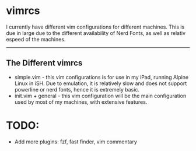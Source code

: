 # vimrcs
I currently have different vim configurations for different machines. This is due in large due to the different availability of Nerd Fonts, as well as relativ espeed of the machines.

---

## The Different vimrcs
- simple.vim - this vim configurations is for use in my iPad, running Alpine Linux in iSH. Due to emulation, it is relatively slow and does not support powerline or nerd fonts, hence it is extremely basic.
- init.vim + general - this vim configuration will be the main configuration used by most of my machines, with extensive features.


# TODO:
- Add more plugins: fzf, fast finder, vim commentary
